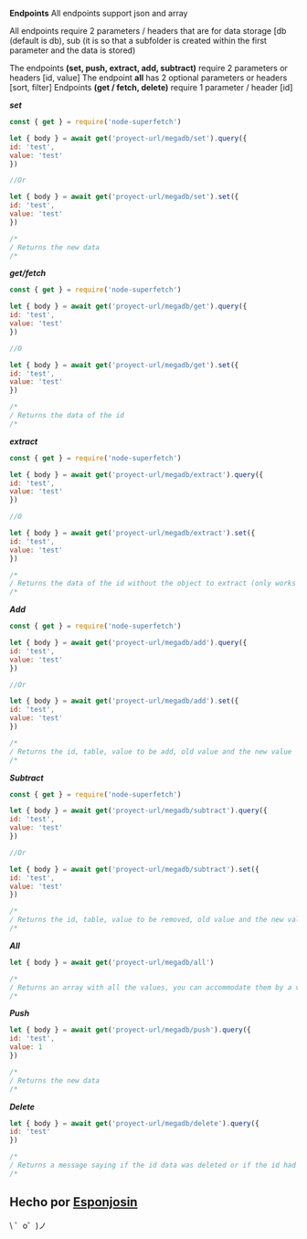 
**Endpoints**
All endpoints support json and array

All endpoints require 2 parameters / headers that are for data storage [db (default is db), sub (it is so that a subfolder is created within the first parameter and the data is stored)

The endpoints **(set, push, extract, add, subtract)** require 2 parameters or headers [id, value]
The endpoint **all** has 2 optional parameters or headers [sort, filter]
Endpoints **(get / fetch, delete)** require 1 parameter / header [id]

***set***
```js
const { get } = require('node-superfetch')

let { body } = await get('proyect-url/megadb/set').query({
id: 'test',
value: 'test'
})

//Or

let { body } = await get('proyect-url/megadb/set').set({
id: 'test',
value: 'test'
})

/*
/ Returns the new data
/*
```

***get/fetch***

```js
const { get } = require('node-superfetch')

let { body } = await get('proyect-url/megadb/get').query({
id: 'test',
value: 'test'
})

//O

let { body } = await get('proyect-url/megadb/get').set({
id: 'test',
value: 'test'
})

/*
/ Returns the data of the id
/*
```

***extract***

```js
const { get } = require('node-superfetch')

let { body } = await get('proyect-url/megadb/extract').query({
id: 'test',
value: 'test'
})

//O

let { body } = await get('proyect-url/megadb/extract').set({
id: 'test',
value: 'test'
})

/*
/ Returns the data of the id without the object to extract (only works in arrays)
/*
```

***Add***

```js
const { get } = require('node-superfetch')

let { body } = await get('proyect-url/megadb/add').query({
id: 'test',
value: 'test'
})

//Or

let { body } = await get('proyect-url/megadb/add').set({
id: 'test',
value: 'test'
})

/*
/ Returns the id, table, value to be add, old value and the new value
/*
```

***Subtract***

```js
const { get } = require('node-superfetch')

let { body } = await get('proyect-url/megadb/subtract').query({
id: 'test',
value: 'test'
})

//Or

let { body } = await get('proyect-url/megadb/subtract').set({
id: 'test',
value: 'test'
})

/*
/ Returns the id, table, value to be removed, old value and the new value
/*
```

***All***

```js
let { body } = await get('proyect-url/megadb/all')

/*
/ Returns an array with all the values, you can accommodate them by a value with sort by putting it in the query or in a header
/*
```

***Push***

```js
let { body } = await get('proyect-url/megadb/push').query({
id: 'test',
value: 1
})

/*
/ Returns the new data
/*
```

***Delete***

```js
let { body } = await get('proyect-url/megadb/delete').query({
id: 'test'
})

/*
/ Returns a message saying if the id data was deleted or if the id had no data
/*
```


Hecho por [Esponjosin](https://discord.gg/PY5PKfk)
-------------------

\ ゜o゜)ノ
